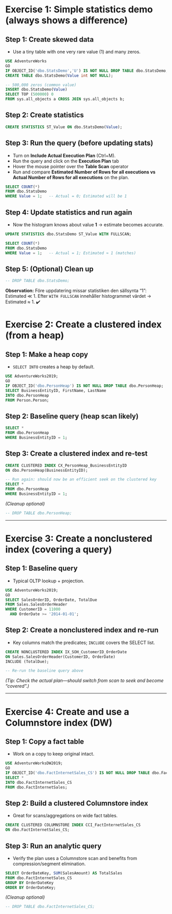 
# Exercise 1: Simple statistics demo (always shows a difference)

## Step 1: Create skewed data

* Use a tiny table with one very rare value (1) and many zeros.

```sql
USE AdventureWorks 
GO
IF OBJECT_ID('dbo.StatsDemo','U') IS NOT NULL DROP TABLE dbo.StatsDemo;
CREATE TABLE dbo.StatsDemo(Value int NOT NULL);

-- 500,000 zeros (common value)
INSERT dbo.StatsDemo(Value)
SELECT TOP (500000) 0
FROM sys.all_objects a CROSS JOIN sys.all_objects b;
```

## Step 2: Create statistics



```sql
CREATE STATISTICS ST_Value ON dbo.StatsDemo(Value);
```

## Step 3: Run the query (before updating stats)


* Turn on **Include Actual Execution Plan** (Ctrl+M).
* Run the query and click on the **Execution Plan** tab
* Hover the mouse pointer over the **Table Scan** operator
* Run and compare **Estimated Number of Rows for all executions vs Actual Number of Rows for all executions** on the plan.

```sql
SELECT COUNT(*)
FROM dbo.StatsDemo
WHERE Value = 1;   -- Actual = 0; Estimated will be 1
```

## Step 4: Update statistics and run again

* Now the histogram knows about value **1** → estimate becomes accurate.

```sql
UPDATE STATISTICS dbo.StatsDemo ST_Value WITH FULLSCAN;

SELECT COUNT(*)
FROM dbo.StatsDemo
WHERE Value = 1;   -- Actual = 1; Estimated ≈ 1 (matches)
```

## Step 5: (Optional) Clean up

```sql
-- DROP TABLE dbo.StatsDemo;
```

**Observation:** Före uppdatering missar statistiken den sällsynta “1”: Estimated ≪ 1.
Efter `WITH FULLSCAN` innehåller histogrammet värdet → Estimated ≈ 1. ✔️

# Exercise 2: Create a clustered index (from a heap)

## Step 1: Make a heap copy

* `SELECT INTO` creates a heap by default.

```sql
USE AdventureWorks2019;
GO
IF OBJECT_ID('dbo.PersonHeap') IS NOT NULL DROP TABLE dbo.PersonHeap;
SELECT BusinessEntityID, FirstName, LastName
INTO dbo.PersonHeap
FROM Person.Person;
```

## Step 2: Baseline query (heap scan likely)

```sql
SELECT *
FROM dbo.PersonHeap
WHERE BusinessEntityID = 1;
```

## Step 3: Create a clustered index and re-test

```sql
CREATE CLUSTERED INDEX CX_PersonHeap_BusinessEntityID
ON dbo.PersonHeap(BusinessEntityID);

-- Run again: should now be an efficient seek on the clustered key
SELECT *
FROM dbo.PersonHeap
WHERE BusinessEntityID = 1;
```

*(Cleanup optional)*

```sql
-- DROP TABLE dbo.PersonHeap;
```

---

# Exercise 3: Create a nonclustered index (covering a query)

## Step 1: Baseline query

* Typical OLTP lookup + projection.

```sql
USE AdventureWorks2019;
GO
SELECT SalesOrderID, OrderDate, TotalDue
FROM Sales.SalesOrderHeader
WHERE CustomerID = 11000
  AND OrderDate >= '2014-01-01';
```

## Step 2: Create a nonclustered index and re-run

* Key columns match the predicates; `INCLUDE` covers the SELECT list.

```sql
CREATE NONCLUSTERED INDEX IX_SOH_CustomerID_OrderDate
ON Sales.SalesOrderHeader(CustomerID, OrderDate)
INCLUDE (TotalDue);

-- Re-run the baseline query above
```

*(Tip: Check the actual plan—should switch from scan to seek and become “covered”.)*

---

# Exercise 4: Create and use a Columnstore index (DW)

## Step 1: Copy a fact table

* Work on a copy to keep original intact.

```sql
USE AdventureWorksDW2019;
GO
IF OBJECT_ID('dbo.FactInternetSales_CS') IS NOT NULL DROP TABLE dbo.FactInternetSales_CS;
SELECT *
INTO dbo.FactInternetSales_CS
FROM dbo.FactInternetSales;
```

## Step 2: Build a clustered Columnstore index

* Great for scans/aggregations on wide fact tables.

```sql
CREATE CLUSTERED COLUMNSTORE INDEX CCI_FactInternetSales_CS
ON dbo.FactInternetSales_CS;
```

## Step 3: Run an analytic query

* Verify the plan uses a Columnstore scan and benefits from compression/segment elimination.

```sql
SELECT OrderDateKey, SUM(SalesAmount) AS TotalSales
FROM dbo.FactInternetSales_CS
GROUP BY OrderDateKey
ORDER BY OrderDateKey;
```

*(Cleanup optional)*

```sql
-- DROP TABLE dbo.FactInternetSales_CS;
```


